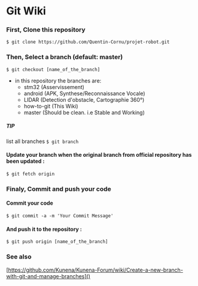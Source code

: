 # Git Wiki

### First, Clone this repository

```
$ git clone https://github.com/Quentin-Cornu/projet-robot.git
```

### Then, Select a branch (default: master)

```
$ git checkout [name_of_the_branch]
```

* in this repository the branches are:
  * stm32 (Asservissement)
  * android (APK, Synthese/Reconnaissance Vocale)
  * LIDAR (Detection d'obstacle, Cartographie 360°)
  * how-to-git (This Wiki)
  * master (Should be clean. i.e Stable and Working)

##### TIP

list all branches ` $ git branch `

#### Update your branch when the original branch from official repository has been updated :

```
$ git fetch origin
```

### Finaly, Commit and push your code

#### Commit your code

``` shell
$ git commit -a -m 'Your Commit Message'
```

#### And push it to the repository :

```
$ git push origin [name_of_the_branch]
```

### See also
[https://github.com/Kunena/Kunena-Forum/wiki/Create-a-new-branch-with-git-and-manage-branches]()

